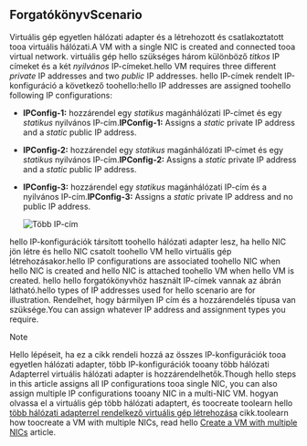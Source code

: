 ## <a name="scenario"></a><span data-ttu-id="e5409-101">Forgatókönyv</span><span class="sxs-lookup"><span data-stu-id="e5409-101">Scenario</span></span>
<span data-ttu-id="e5409-102">Virtuális gép egyetlen hálózati adapter és a létrehozott és csatlakoztatott tooa virtuális hálózati.</span><span class="sxs-lookup"><span data-stu-id="e5409-102">A VM with a single NIC is created and connected tooa virtual network.</span></span> <span data-ttu-id="e5409-103">virtuális gép hello szükséges három különböző *titkos* IP címeket és a két *nyilvános* IP-címeket.</span><span class="sxs-lookup"><span data-stu-id="e5409-103">hello VM requires three different *private* IP addresses and two *public* IP addresses.</span></span> <span data-ttu-id="e5409-104">hello IP-címek rendelt IP-konfiguráció a következő toohello:</span><span class="sxs-lookup"><span data-stu-id="e5409-104">hello IP addresses are assigned toohello following IP configurations:</span></span>

* <span data-ttu-id="e5409-105">**IPConfig-1:** hozzárendel egy *statikus* magánhálózati IP-címet és egy *statikus* nyilvános IP-cím.</span><span class="sxs-lookup"><span data-stu-id="e5409-105">**IPConfig-1:** Assigns a *static* private IP address and a *static* public IP address.</span></span>
* <span data-ttu-id="e5409-106">**IPConfig-2:** hozzárendel egy *statikus* magánhálózati IP-címet és egy *statikus* nyilvános IP-cím.</span><span class="sxs-lookup"><span data-stu-id="e5409-106">**IPConfig-2:** Assigns a *static* private IP address and a *static* public IP address.</span></span>
* <span data-ttu-id="e5409-107">**IPConfig-3:** hozzárendel egy *statikus* magánhálózati IP-cím és a nyilvános IP-cím.</span><span class="sxs-lookup"><span data-stu-id="e5409-107">**IPConfig-3:** Assigns a *static* private IP address and no public IP address.</span></span>
  
    ![Több IP-cím](./media/virtual-network-multiple-ip-addresses-scenario/multiple-ipconfigs.png)

<span data-ttu-id="e5409-109">hello IP-konfigurációk társított toohello hálózati adapter lesz, ha hello NIC jön létre és hello NIC csatolt toohello VM hello virtuális gép létrehozásakor.</span><span class="sxs-lookup"><span data-stu-id="e5409-109">hello IP configurations are associated toohello NIC when hello NIC is created and hello NIC is attached toohello VM when hello VM is created.</span></span> <span data-ttu-id="e5409-110">hello hello forgatókönyvhöz használt IP-címek vannak az ábrán látható.</span><span class="sxs-lookup"><span data-stu-id="e5409-110">hello types of IP addresses used for hello scenario are for illustration.</span></span> <span data-ttu-id="e5409-111">Rendelhet, hogy bármilyen IP cím és a hozzárendelés típusa van szüksége.</span><span class="sxs-lookup"><span data-stu-id="e5409-111">You can assign whatever IP address and assignment types you require.</span></span>

> [!NOTE]
> <span data-ttu-id="e5409-112">Hello lépéseit, ha ez a cikk rendeli hozzá az összes IP-konfigurációk tooa egyetlen hálózati adapter, több IP-konfigurációk tooany több hálózati Adapterrel virtuális hálózati adapter is hozzárendelhetők.</span><span class="sxs-lookup"><span data-stu-id="e5409-112">Though hello steps in this article assigns all IP configurations tooa single NIC, you can also assign multiple IP configurations tooany NIC in a multi-NIC VM.</span></span> <span data-ttu-id="e5409-113">hogyan olvassa el a virtuális gép több hálózati adaptert, és toocreate toolearn hello [több hálózati adapterrel rendelkező virtuális gép létrehozása](../articles/virtual-network/virtual-network-deploy-multinic-arm-ps.md) cikk.</span><span class="sxs-lookup"><span data-stu-id="e5409-113">toolearn how toocreate a VM with multiple NICs, read hello [Create a VM with multiple NICs](../articles/virtual-network/virtual-network-deploy-multinic-arm-ps.md) article.</span></span>
